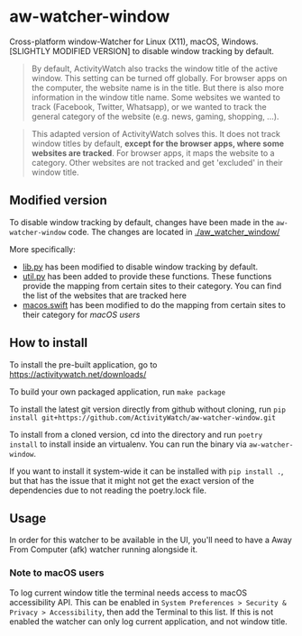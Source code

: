 aw-watcher-window
=================

Cross-platform window-Watcher for Linux (X11), macOS, Windows.
[SLIGHTLY MODIFIED VERSION] to disable window tracking by default.

> By default, ActivityWatch also tracks the window title of the active window. This setting can be turned off globally. 
> For browser apps on the computer, the website name is in the title. But there is also more information in the window title name. Some websites we wanted to track (Facebook, Twitter, Whatsapp), 
> or we wanted to track the general category of the website (e.g. news, gaming, shopping, ...).

> This adapted version of ActivityWatch solves this. It does not track window titles by default, **except for the browser apps, where some websites are tracked**. 
> For browser apps, it maps the website to a category. Other websites are not tracked and get 'excluded' in their window title.

## Modified version

To disable window tracking by default, changes have been made in the `aw-watcher-window` code. The changes are located in [./aw_watcher_window/](./aw_watcher_window/)

More specifically:
 - [lib.py](./aw_watcher_window/lib.py) has been modified to disable window tracking by default.
- [util.py](./aw_watcher_window/util.py) has been added to provide these functions. These functions provide the mapping from certain sites to their category. You can find the list of the websites that are tracked here
- [macos.swift](aw_watcher_window/macos.swift) has been modified to do the mapping from certain sites to their category for *macOS users*

## How to install

To install the pre-built application, go to https://activitywatch.net/downloads/

To build your own packaged application, run `make package`

To install the latest git version directly from github without cloning, run
`pip install git+https://github.com/ActivityWatch/aw-watcher-window.git`

To install from a cloned version, cd into the directory and run
`poetry install` to install inside an virtualenv. You can run the binary via `aw-watcher-window`.

If you want to install it system-wide it can be installed with `pip install .`, but that has the issue
that it might not get the exact version of the dependencies due to not reading the poetry.lock file.

## Usage

In order for this watcher to be available in the UI, you'll need to have a Away From Computer (afk) watcher running alongside it.

### Note to macOS users

To log current window title the terminal needs access to macOS accessibility API.
This can be enabled in `System Preferences > Security & Privacy > Accessibility`, then add the Terminal to this list. If this is not enabled the watcher can only log current application, and not window title.

